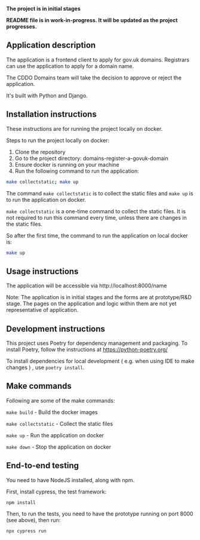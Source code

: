 **The project is in initial stages**

**README file is in work-in-progress. It will be updated as the project progresses.**

## Application description

The application is a frontend client to apply for gov.uk domains.
Registrars can use the application to apply for a domain name.

The CDDO Domains team will take the decision to approve or reject the application.

It's built with Python and Django.

## Installation instructions

These instructions are for running the project locally on docker.

Steps to run the project locally on docker:

1. Clone the repository
2. Go to the project directory: domains-register-a-govuk-domain
3. Ensure docker is running on your machine
4. Run the following command to run the application:
```bash
make collectstatic; make up
```

The command `make collectstatic` is to collect the static files and `make up` is to run the application on docker.

`make collectstatic` is a one-time command to collect the static files. It is not required to run this command every
time, unless there are changes in the static files.

So after the first time, the command to run the application on local docker is:
```bash
make up
```

## Usage instructions

The application will be accessible via http://localhost:8000/name

Note: The application is in initial stages and the forms are at prototype/R&D stage. The pages on the application and
logic within them are not yet representative of application.

## Development instructions

This project uses Poetry for dependency management and packaging. To install Poetry, follow the instructions at
https://python-poetry.org/

To install dependencies for local development ( e.g. when using IDE to make changes ) , use `poetry install`.

## Make commands

Following are some of the make commands:

`make build` - Build the docker images

`make collectstatic` - Collect the static files

`make up` - Run the application on docker

`make down` - Stop the application on docker


## End-to-end testing

You need to have NodeJS installed, along with npm.

First, install cypress, the test framework:

```
npm install
```

Then, to run the tests, you need to have the prototype running on port 8000 (see above), then run:

```
npx cypress run
```
